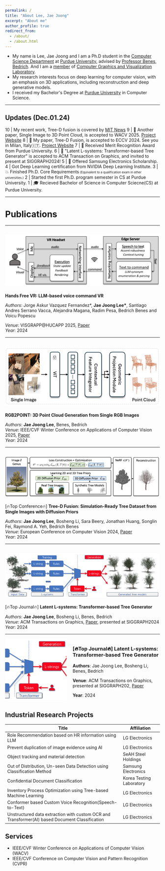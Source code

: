 ```yaml
---
permalink: /
title: "About Lee, Jae Joong"
excerpt: "About me"
author_profile: true
redirect_from:
  - /about/
  - /about.html
---
```


- My name is Lee, Jae Joong and I am a Ph.D student in the [Computer Science Department](https://www.cs.purdue.edu/) at [Purdue University](https://www.purdue.edu/), advised by [Professor Benes, Bedrich](https://www.cs.purdue.edu/homes/bbenes/). And I am a [member](https://www.cs.purdue.edu/homes/bbenes/students/) of [Computer Graphics and Visualization Laboratory](https://www.cs.purdue.edu/cgvlab/www/).
  <br/>
- My research interests focus on deep learning for computer vision, with an emphasis on 3D applications, including reconstruction and deep generative models.
  <br/>
- I received my Bachelor's Degree at [Purdue University](https://www.purdue.edu/) in Computer Science.

---

## Updates (Dec.01.24)

10 | My recent work, Tree-D fusion is covered by [MIT News](https://news.mit.edu/2024/advancing-urban-tree-monitoring-ai-powered-digital-twins-1121)
9 | 📜 Another paper, Single Image to 3D Point Cloud, is accepted to WACV 2025. [Project Website](https://www.jaejoonglee.com/wacv25_rgb2point/)
8 | 📜 My paper, Tree-D Fusion, is accepted to ECCV 2024. See you in Milan, Italy🇮🇹. [Project Website](https://www.jaejoonglee.com/treedfusion/)
7 | 🎉 Received Merit Recognition Award from Purdue University.
6 | 📜 "Latent L-systems: Transformer-based Tree Generator" is accepted to ACM Transaction on Graphics, and invited to present at SIGGRAPH2024!
5 | 🎉 Offered Samsung Electronics Scholarship.
4 | Got Deep Learning certification from NVIDIA Deep Learning Institute.
3 | 💥 Finished Ph.D. Core Requirements<font size="1"> (Equivalent to a qualification exam in other universities.)</font>
2 | Started the first Ph.D. program semester in CS at Purdue University.
1 | 🎓 Recieved Bachelor of Science in Computer Sciecne(CS) at Purdue University.

---

# Publications

---

## ![Hands Free VR](images/handsfreevr.png)  
**Hands Free VR: LLM-based voice command VR**  

*Authors*: Jorge Askur Vazquez Fernandez\*, **Jae Joong Lee\***, Santiago Andres Serrano Vacca, Alejandra Magana, Radim Pesa, Bedrich Benes and Voicu Popescu
 
*Venue*: VISGRAPP@HUCAPP 2025, [Paper](https://arxiv.org/pdf/2402.15083)  
*Year*: 2024  

---

## ![RGB2Point](images/rgb2point.png)  
**RGB2POINT: 3D Point Cloud Generation from Single RGB Images**  

*Authors*: **Jae Joong Lee**, Benes, Bedrich  
*Venue*: IEEE/CVF Winter Conference on Applications of Computer Vision 2025, [Paper](https://www.arxiv.org/abs/2407.14979)  
*Year*: 2024  

---

## ![Tree-D Fusion](images/treedfusion.png)  
[🔥Top Conference🔥] **Tree-D Fusion: Simulation-Ready Tree Dataset from Single Images with Diffusion Priors**  

*Authors*: **Jae Joong Lee**, Bosheng Li, Sara Beery, Jonathan Huang, Songlin Fei, Raymond A. Yeh, Bedrich Benes  
*Venue*: European Conference on Computer Vision 2024, [Paper](https://www.arxiv.org/abs/2407.10330)  
*Year*: 2024  

---

## ![Latent L-systems](images/latentlsystem.png)  
[🔥Top Journal🔥] **Latent L-systems: Transformer-based Tree Generator**  

*Authors*: **Jae Joong Lee**, Bosheng Li, Benes, Bedrich  
*Venue*: ACM Transactions on Graphics, [Paper](https://dl.acm.org/doi/10.1145/3627101), presented at SIGGRAPH2024  
*Year*: 2024  

---

<div style="display: flex; align-items: flex-start; margin-bottom: 20px;">
  <!-- Thumbnail image container -->
  <div style="flex: 0 0 200px; margin-right: 20px;">
    <img src="/images/latentlsystem.png" alt="Latent L-systems" style="width: 200px; height: 200px; object-fit: cover;">
  </div>
  
  <!-- Text information container -->
  <div>
    <h3>[🔥Top Journal🔥] <strong>Latent L-systems: Transformer-based Tree Generator</strong></h3>
    <p><strong>Authors</strong>: Jae Joong Lee, Bosheng Li, Benes, Bedrich</p>
    <p>
      <strong>Venue</strong>: ACM Transactions on Graphics, presented at SIGGRAPH202, <a href="https://dl.acm.org/doi/10.1145/3627101">Paper</a>
    </p>
    <p><strong>Year</strong>: 2024</p>
  </div>
</div>

## Industrial Research Projects

| Title  | Affiliation|
| ------------- | ------------- |
| Role Recommendation based on HR information using LLM | LG Electronics|
| Prevent duplication of image evidence using AI | LG Electronics|
| Object tracking and material detection | SeAH Steel Holdings |
| Out of Distribution, Un-seen Data Detection using Classification Method  | Samsung Electronics  |
| Confidential Document Classification | Korea Testing Laboratory |
| Inventory Process Optimization using Tree-based Machine Learning | LG Electronics |
| Conformer based Custom Voice Recognition(Speech-to-Text)   | LG Electronics |
| Unstructured data extraction with custom OCR and Transformer(AI) based Document Classification | LG Electronics |


## Services
- IEEE/CVF Winter Conference on Applications of Computer Vision (WACV)
- IEEE/CVF Conference on Computer Vision and Pattern Recognition (CVPR) 
